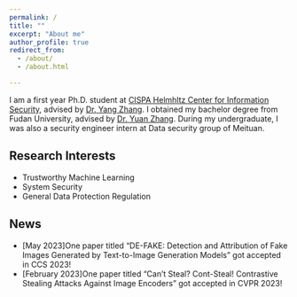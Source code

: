 ```yaml
---
permalink: /
title: ""
excerpt: "About me"
author_profile: true
redirect_from: 
  - /about/
  - /about.html

---
```


I am a first year Ph.D. student at [CISPA Helmhltz Center for Information Security](https://cispa.de/), advised by [Dr. Yang Zhang](https://yangzhangalmo.github.io/). I obtained my bachelor degree from Fudan University, advised by [Dr. Yuan Zhang](https://yuanxzhang.github.io/). During my undergraduate, I was also a security engineer intern at Data security group of Meituan.

## Research Interests


- Trustworthy Machine Learning
- System Security
- General Data Protection Regulation

## News
- [May 2023]One paper titled “DE-FAKE: Detection and Attribution of Fake Images Generated by Text-to-Image Generation Models” got accepted in CCS 2023!
- [February 2023]One paper titled “Can’t Steal? Cont-Steal! Contrastive Stealing Attacks Against Image Encoders” got accepted in CVPR 2023!
